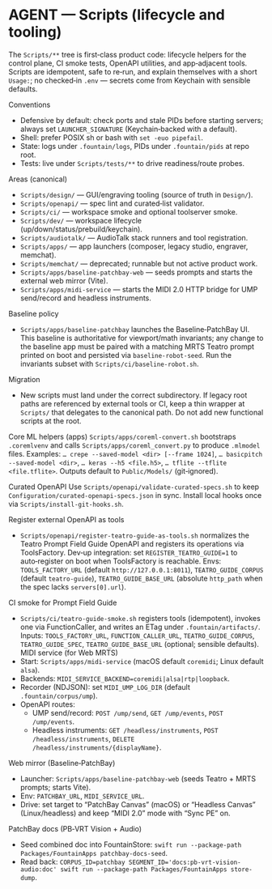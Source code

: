 # AGENT — Scripts (lifecycle and tooling)

The `Scripts/**` tree is first‑class product code: lifecycle helpers for the control plane, CI smoke tests, OpenAPI utilities, and app‑adjacent tools. Scripts are idempotent, safe to re‑run, and explain themselves with a short `Usage:`; no checked‑in `.env` — secrets come from Keychain with sensible defaults.

Conventions
- Defensive by default: check ports and stale PIDs before starting servers; always set `LAUNCHER_SIGNATURE` (Keychain‑backed with a default).
- Shell: prefer POSIX sh or bash with `set -euo pipefail`.
- State: logs under `.fountain/logs`, PIDs under `.fountain/pids` at repo root.
- Tests: live under `Scripts/tests/**` to drive readiness/route probes.

Areas (canonical)
- `Scripts/design/` — GUI/engraving tooling (source of truth in `Design/`).
- `Scripts/openapi/` — spec lint and curated‑list validator.
- `Scripts/ci/` — workspace smoke and optional toolserver smoke.
- `Scripts/dev/` — workspace lifecycle (up/down/status/prebuild/keychain).
- `Scripts/audiotalk/` — AudioTalk stack runners and tool registration.
- `Scripts/apps/` — app launchers (composer, legacy studio, engraver, memchat).
- `Scripts/memchat/` — deprecated; runnable but not active product work.
 - `Scripts/apps/baseline-patchbay-web` — seeds prompts and starts the external web mirror (Vite).
 - `Scripts/apps/midi-service` — starts the MIDI 2.0 HTTP bridge for UMP send/record and headless instruments.

Baseline policy
- `Scripts/apps/baseline-patchbay` launches the Baseline‑PatchBay UI. This baseline is authoritative for viewport/math invariants; any change to the baseline app must be paired with a matching MRTS Teatro prompt printed on boot and persisted via `baseline-robot-seed`. Run the invariants subset with `Scripts/ci/baseline-robot.sh`.

Migration
- New scripts must land under the correct subdirectory. If legacy root paths are referenced by external tools or CI, keep a thin wrapper at `Scripts/` that delegates to the canonical path. Do not add new functional scripts at the root.

Core ML helpers (apps)
`Scripts/apps/coreml-convert.sh` bootstraps `.coremlvenv` and calls `Scripts/apps/coreml_convert.py` to produce `.mlmodel` files. Examples: `… crepe --saved-model <dir> [--frame 1024]`, `… basicpitch --saved-model <dir>`, `… keras --h5 <file.h5>`, `… tflite --tflite <file.tflite>`. Outputs default to `Public/Models/` (git‑ignored).

Curated OpenAPI
Use `Scripts/openapi/validate-curated-specs.sh` to keep `Configuration/curated-openapi-specs.json` in sync. Install local hooks once via `Scripts/install-git-hooks.sh`.

Register external OpenAPI as tools
- `Scripts/openapi/register-teatro-guide-as-tools.sh` normalizes the Teatro Prompt Field Guide OpenAPI and registers its operations via ToolsFactory. Dev‑up integration: set `REGISTER_TEATRO_GUIDE=1` to auto‑register on boot when ToolsFactory is reachable. Envs: `TOOLS_FACTORY_URL` (default `http://127.0.0.1:8011`), `TEATRO_GUIDE_CORPUS` (default `teatro-guide`), `TEATRO_GUIDE_BASE_URL` (absolute `http_path` when the spec lacks `servers[0].url`).

CI smoke for Prompt Field Guide
- `Scripts/ci/teatro-guide-smoke.sh` registers tools (idempotent), invokes one via FunctionCaller, and writes an ETag under `.fountain/artifacts/`. Inputs: `TOOLS_FACTORY_URL`, `FUNCTION_CALLER_URL`, `TEATRO_GUIDE_CORPUS`, `TEATRO_GUIDE_SPEC`, `TEATRO_GUIDE_BASE_URL` (optional; sensible defaults).
MIDI service (for Web MRTS)
- Start: `Scripts/apps/midi-service` (macOS default `coremidi`; Linux default `alsa`).
- Backends: `MIDI_SERVICE_BACKEND=coremidi|alsa|rtp|loopback`.
- Recorder (NDJSON): set `MIDI_UMP_LOG_DIR` (default `.fountain/corpus/ump`).
- OpenAPI routes:
  - UMP send/record: `POST /ump/send`, `GET /ump/events`, `POST /ump/events`.
  - Headless instruments: `GET /headless/instruments`, `POST /headless/instruments`, `DELETE /headless/instruments/{displayName}`.

Web mirror (Baseline‑PatchBay)
- Launcher: `Scripts/apps/baseline-patchbay-web` (seeds Teatro + MRTS prompts; starts Vite).
- Env: `PATCHBAY_URL`, `MIDI_SERVICE_URL`.
- Drive: set target to “PatchBay Canvas” (macOS) or “Headless Canvas” (Linux/headless) and keep “MIDI 2.0” mode with “Sync PE” on.

PatchBay docs (PB‑VRT Vision + Audio)
- Seed combined doc into FountainStore: `swift run --package-path Packages/FountainApps patchbay-docs-seed`.
- Read back: `CORPUS_ID=patchbay SEGMENT_ID='docs:pb-vrt-vision-audio:doc' swift run --package-path Packages/FountainApps store-dump`.
